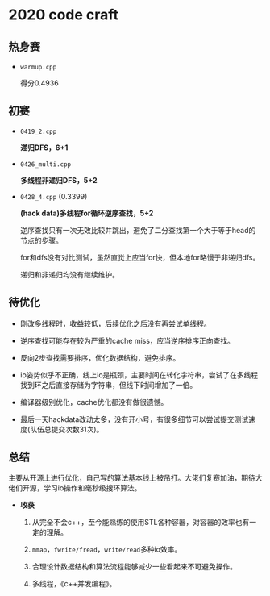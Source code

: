 # 2020 code craft
## 热身赛

- `warmup.cpp` 

    得分0.4936

## 初赛

- `0419_2.cpp`

    **递归DFS，6+1**

- `0426_multi.cpp`

    **多线程非递归DFS，5+2**

- `0428_4.cpp` (0.3399)

    **(hack data)多线程for循环逆序查找，5+2**

    逆序查找只有一次无效比较并跳出，避免了二分查找第一个大于等于head的节点的步骤。

    for和dfs没有对比测试，虽然直觉上应当for快，但本地for略慢于非递归dfs。

    递归和非递归均没有继续维护。

## 待优化

- 刚改多线程时，收益较低，后续优化之后没有再尝试单线程。

- 逆序查找可能存在较为严重的cache miss，应当逆序排序正向查找。

- 反向2步查找需要排序，优化数据结构，避免排序。

- io姿势似乎不正确，线上io是瓶颈，主要时间在转化字符串，尝试了在多线程找到环之后直接存储为字符串，但线下时间增加了一倍。

- 编译器级别优化，cache优化都没有做很遗憾。

- 最后一天hackdata改动太多，没有开小号，有很多细节可以尝试提交测试速度(队伍总提交次数31次)。

## 总结

主要从开源上进行优化，自己写的算法基本线上被吊打。大佬们复赛加油，期待大佬们开源，学习io操作和毫秒级搜环算法。

- **收获**

    1. 从完全不会c++，至今能熟练的使用STL各种容器，对容器的效率也有一定的理解。

    2. `mmap`，`fwrite/fread`，`write/read`多种io效率。

    3. 合理设计数据结构和算法流程能够减少一些看起来不可避免操作。

    4. 多线程，《c++并发编程》。